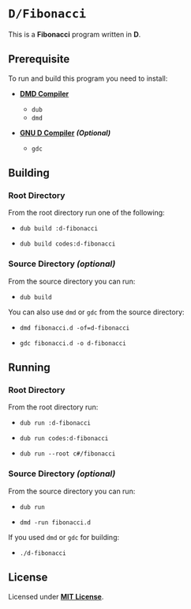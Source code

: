 # `D/Fibonacci`

This is a **Fibonacci** program written in **D**.

## Prerequisite

To run and build this program you need to install:

* [**DMD Compiler**](https://dlang.org/download.html)
  * `dub`
  * `dmd`

* [**GNU D Compiler**](https://gcc.gnu.org/) _**(Optional)**_
  * `gdc`

## Building

### Root Directory

From the root directory run one of the following:

* ```
  dub build :d-fibonacci
  ```
* ```
  dub build codes:d-fibonacci
  ```

### Source Directory _(optional)_

From the source directory you can run:

* ```
  dub build
  ```

You can also use `dmd` or `gdc` from the source directory:

* ```
  dmd fibonacci.d -of=d-fibonacci
  ```
* ```
  gdc fibonacci.d -o d-fibonacci
  ```

## Running

### Root Directory

From the root directory run:

* ```
  dub run :d-fibonacci
  ```
* ```
  dub run codes:d-fibonacci
  ```
* ```
  dub run --root c#/fibonacci
  ```

### Source Directory _(optional)_

From the source directory you can run:

* ```
  dub run
  ```
* ```
  dmd -run fibonacci.d
  ```

If you used `dmd` or `gdc` for building:

* ```
  ./d-fibonacci
  ```

## License

Licensed under [**MIT License**](https://github.com/altersabeh/codes/blob/main/LICENSE).
